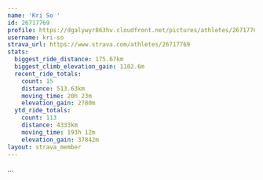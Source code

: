 ```yaml
---
name: 'Kri So '
id: 26717769
profile: https://dgalywyr863hv.cloudfront.net/pictures/athletes/26717769/7761026/14/large.jpg
username: kri-so
strava_url: https://www.strava.com/athletes/26717769
stats:
  biggest_ride_distance: 175.67km
  biggest_climb_elevation_gain: 1102.6m
  recent_ride_totals:
    count: 15
    distance: 513.63km
    moving_time: 20h 23m
    elevation_gain: 2780m
  ytd_ride_totals:
    count: 113
    distance: 4333km
    moving_time: 193h 12m
    elevation_gain: 37842m
layout: strava_member
--- 
```

...
